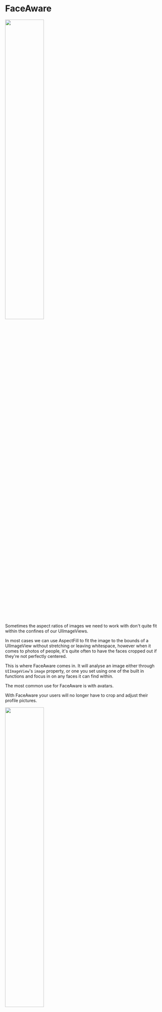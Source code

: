 # FaceAware

<img src="https://raw.githubusercontent.com/BeauNouvelle/FaceAware/master/Images/avatarExample.png" width=50%>

Sometimes the aspect ratios of images we need to work with don't quite fit within the confines of our UIImageViews.

In most cases we can use AspectFill to fit the image to the bounds of a UIImageView without stretching or leaving whitespace, however when it comes to photos of people, it's quite often to have the faces cropped out if they're not perfectly centered.

This is where FaceAware comes in.
It will analyse an image either through `UIImageView`'s `image` property, or one you set using one of the built in functions and focus in on any faces it can find within.

The most common use for FaceAware is with avatars. 

With FaceAware your users will no longer have to crop and adjust their profile pictures.

<img src="https://raw.githubusercontent.com/BeauNouvelle/FaceAware/master/Images/largeExample.jpg" width=50%>

Based on these two older projects:

* [BetterFace-Swift](https://github.com/croath/UIImageView-BetterFace-Swift)
* [FaceAwareFill](https://github.com/Julioacarrettoni/UIImageView_FaceAwareFill)

Both of which don't seem to be maintained anymore.

## Requirements ##
* Swift 4.0
* iOS 8.0+
* Xcode 9

## Installation ##
#### Manual ####
Simply drag `UIImageView+FaceAware.swift` into your project. 

#### Carthage ####
- Add `github "BeauNouvelle/FaceAware"` to your `Cartfile`

More information on installing and setting up Carthage can be found here:
https://github.com/Carthage/Carthage

#### Cocoapods ####
- Add `pod 'FaceAware'` to your pod file.
- Add `import FaceAware` to the top of your files where you wish to use it.

## Usage ##
There are a few ways to get your image views focussing in on faces within images.

#### Interface Builder ####
This is the easiest method and doesn't require writing any code.
The extension makes use of `@IBDesignable` and `@IBInspectable` so you can turn on focusOnFaces from within IB. However you won't actually see the extension working until you run your project.

<img src="https://raw.githubusercontent.com/BeauNouvelle/FaceAware/master/Images/inspectable.png" width=40%>

#### Code ####
You can set `focusOnFaces` to `true`.

```swift
someImageView.focusOnFaces = true
```
Be sure to set this *after* setting your image. If no image is present when this is called, there will be no faces to focus on.

------

Alternatively you can use:

```swift
someImageView.set(image: myImage, focusOnFaces: true)
```
Which elimates the worry of not having an image previously set.

------

You can also recieve a callback for when face detection and any image adjustments have been completed by passing in a closure to the `didFocusOnFaces` property.

```swift
someImageView.didFocusOnFaces = {
     print("Did finish focussing")
}
```

#### Debugging ####
FaceAware now features a debug mode which draws red squares around any detected faces within an image. To enable you can set the `debug` property to true.

```swift
someImageView.debug = true
```

You can also set this flag within interface builder.


## More help? Questions? ##
Reach out to me on Twitter [@beaunouvelle](https://twitter.com/BeauNouvelle)
Also, if you're using this in your project and you like it, please let me know so I can continue working on it!

## Future Plans ##
- [ ] Add an option to only focus on largest/closest face in photo.
